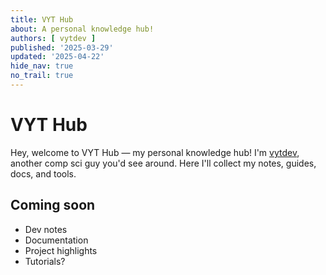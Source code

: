 ```yaml
---
title: VYT Hub
about: A personal knowledge hub!
authors: [ vytdev ]
published: '2025-03-29'
updated: '2025-04-22'
hide_nav: true
no_trail: true
---
```


# VYT Hub

Hey, welcome to VYT Hub &mdash; my personal knowledge hub! I'm
[vytdev](https://github.com/vytdev), another comp sci guy you'd see around.
Here I'll collect my notes, guides, docs, and tools.

## Coming soon

- Dev notes
- Documentation
- Project highlights
- Tutorials?

<!-- TODO: link to useful pages -->
